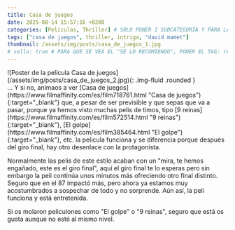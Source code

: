 ```yaml
---
title: Casa de juegos
date: 2025-08-14 15:57:16 +0200
categories: [Peliculas, Thriller] # SOLO PONER 1 SUBCATEGORÍA Y PARA LAS SERIES PONER UN CARACTER INVISIBLE, COPIALO DE ENTRE LOS PARÉNTESIS (ㅤ), AL FINAL DE LA SUBCATEGORÍA, POR EJEMPLO [Series, "Thrillerㅤ"]
tags: ["casa de juegos", thriller, intriga, "david mamet"]
thumbnail: /assets/img/posts/casa_de_juegos_1.jpg
# sello: true # PARA QUE SE VEA EL "SE LO RECOMIENDO", PONER EL TAG: recomendada
---
```


<div class="row mb-4">
  <div class="col-md-5" markdown="1">
![Poster de la película Casa de juegos](/assets/img/posts/casa_de_juegos_2.jpg){: .img-fluid .rounded }
  </div>
  <div class="col-md-7" markdown="1">
... Y si no, animaos a ver [Casa de juegos](https://www.filmaffinity.com/es/film718761.html "Casa de juegos"){:target="_blank"} que, a pesar de ser previsible y que sepas que va a pasar, porque ya hemos visto muchas pelis de timos, tipo [9 reinas](https://www.filmaffinity.com/es/film572514.html "9 reinas"){:target="_blank"}, [El golpe](https://www.filmaffinity.com/es/film385464.html "El golpe"){:target="_blank"}, etc. la pelicula funciona y se diferencia porque después del giro final, hay otro desenlace con la protagonista.

Normalmente las pelis de este estilo acaban con un "mira, te hemos engañado, este es el giro final", aquí el giro final te lo esperas pero sin embargo la peli continúa unos minutos más ofreciendo otro final distinto. Seguro que en el 87 impactó más, pero ahora ya estamos muy acostumbrados a sospechar de todo y no sorprende. Aún así, la peli funciona y está entretenida.

Si os molaron peliculones como "El golpe" o "9 reinas", seguro que está os gusta aunque no esté al mismo nivel.
  </div>
</div>
